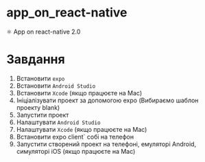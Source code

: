 # app_on_react-native
⚛️ App on react-native 2.0

# Завдання​
1. Встановити `expo`
2. Встановити `Android Studio`
3. Встановити `Xcode` (якщо працюєте на Mac)
4. Ініціалізувати проект за допомогою expo (Вибираємо шаблон проекту blank)
5. Запустити проект
6. Налаштувати `Android Studio`
7. Налаштувати `Xcode` (якщо працюєте на Mac)
8. Встановити expo client` собі на телефон
9. Запустити створений проект на телефоні, емуляторі Android, симуляторі iOS (якщо працюєте на Mac)
